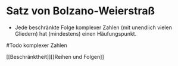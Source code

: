 # Satz von Bolzano-Weierstraß
-   Jede beschränkte Folge komplexer Zahlen (mit unendlich vielen Gliedern) hat (mindestens) einen Häufungspunkt.

#Todo komplexer Zahlen

[[Beschränktheit]][[Reihen und Folgen]]